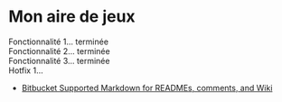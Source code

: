 # Mon aire de jeux #

Fonctionnalité 1... terminée   
Fonctionnalité 2... terminée  
Fonctionnalité 3... terminée  
Hotfix 1... 

* [Bitbucket Supported Markdown for READMEs, comments, and Wiki](https://bitbucket.org/tutorials/markdowndemo)

